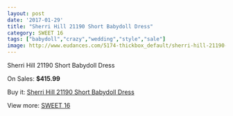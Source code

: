 ```yaml
---
layout: post
date: '2017-01-29'
title: "Sherri Hill 21190 Short Babydoll Dress"
category: SWEET 16
tags: ["babydoll","crazy","wedding","style","sale"]
image: http://www.eudances.com/5174-thickbox_default/sherri-hill-21190-short-babydoll-dress.jpg
---
```

Sherri Hill 21190 Short Babydoll Dress

On Sales: **$415.99**
<a href="https://www.eudances.com/en/sweet-16/1742-sherri-hill-21190-short-babydoll-dress.html"><amp-img layout="responsive" width="600" height="600" src="//www.eudances.com/5174-thickbox_default/sherri-hill-21190-short-babydoll-dress.jpg" alt="Sherri Hill 21190 Short Babydoll Dress 0" /></a>
<a href="https://www.eudances.com/en/sweet-16/1742-sherri-hill-21190-short-babydoll-dress.html"><amp-img layout="responsive" width="600" height="600" src="//www.eudances.com/5175-thickbox_default/sherri-hill-21190-short-babydoll-dress.jpg" alt="Sherri Hill 21190 Short Babydoll Dress 1" /></a>
<a href="https://www.eudances.com/en/sweet-16/1742-sherri-hill-21190-short-babydoll-dress.html"><amp-img layout="responsive" width="600" height="600" src="//www.eudances.com/5176-thickbox_default/sherri-hill-21190-short-babydoll-dress.jpg" alt="Sherri Hill 21190 Short Babydoll Dress 2" /></a>

Buy it: [Sherri Hill 21190 Short Babydoll Dress](https://www.eudances.com/en/sweet-16/1742-sherri-hill-21190-short-babydoll-dress.html "Sherri Hill 21190 Short Babydoll Dress")

View more: [SWEET 16](https://www.eudances.com/en/18-sweet-16 "SWEET 16")